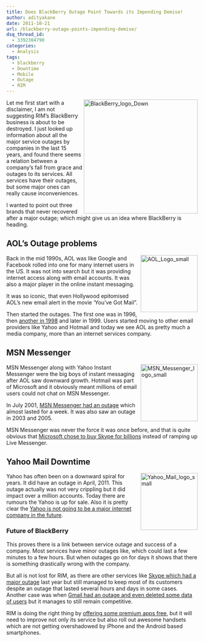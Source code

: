 ```yaml
---
title: Does BlackBerry Outage Point Towards its Impending Demise!
author: adityakane
date: 2011-10-21
url: /blackberry-outage-points-impending-demise/
dsq_thread_id:
  - 3392304790
categories:
  - Analysis
tags:
  - blackberry
  - Downtime
  - Mobile
  - Outage
  - RIM
---
```

[<img style="background-image: none; padding-left: 0px; padding-right: 0px; display: inline; float: right; padding-top: 0px; border: 0px;" title="BlackBerry_logo_Down" src="http://cdn.devilsworkshop.org/files/2011/10/BlackBerry_logo_Down_thumb.png" alt="BlackBerry_logo_Down" width="300" height="300" align="right" border="0" />][1]Let me first start with a disclaimer, I am not suggesting RIM’s BlackBerry business is about to be destroyed. I just looked up information about all the major service outages by companies in the last 15 years, and found there seems a relation between a company&#8217;s fall from grace and outages to its services. All services have their outages, but some major ones can really cause inconveniences.

I wanted to point out three brands that never recovered after a major outage; which might give us an idea where BlackBerry is heading.

## AOL’s Outage problems

[<img style="background-image: none; padding-left: 0px; padding-right: 0px; display: inline; float: right; padding-top: 0px; border: 0px;" title="AOL_Logo_small" src="http://cdn.devilsworkshop.org/files/2011/10/AOL_Logo_small_thumb.png" alt="AOL_Logo_small" width="150" height="150" align="right" border="0" />][2]Back in the mid 1990s, AOL was like Google and Facebook rolled into one for many internet users in the US. It was not into search but it was providing internet access along with email accounts. It was also a major player in the online instant messaging.

It was so iconic, that even Hollywood epitomised AOL’s new email alert in the movie ‘You’ve Got Mail”.

Then started the outages. The first one was in 1996, then <a href="http://news.cnet.com/AOL-outage-brief-but-dangerous/2100-1023_3-208445.html" onclick="_gaq.push(['_trackEvent', 'outbound-article', 'http://news.cnet.com/AOL-outage-brief-but-dangerous/2100-1023_3-208445.html', 'another in 1998']);" >another in 1998</a> and later in 1999. Users started moving to other email providers like Yahoo and Hotmail and today we see AOL as pretty much a media company, more than an internet services company.

## MSN Messenger

[<img style="background-image: none; padding-left: 0px; padding-right: 0px; display: inline; float: right; padding-top: 0px; border: 0px;" title="MSN_Messenger_logo_small" src="http://cdn.devilsworkshop.org/files/2011/10/MSN_Messenger_logo_small_thumb.png" alt="MSN_Messenger_logo_small" width="150" height="150" align="right" border="0" />][3]MSN Messenger along with Yahoo Instant Messenger were the big boys of instant messaging after AOL saw downward growth. Hotmail was part of Microsoft and it obviously meant millions of email users could not chat on MSN Messenger.

In July 2001, <a href="http://news.cnet.com/MSN-Messenger-partial-outage-Day-7/2100-1023_3-269529.html" onclick="_gaq.push(['_trackEvent', 'outbound-article', 'http://news.cnet.com/MSN-Messenger-partial-outage-Day-7/2100-1023_3-269529.html', 'MSN Messenger had an outage']);" >MSN Messenger had an outage</a> which almost lasted for a week. It was also saw an outage in 2003 and 2005.

MSN Messenger was never the force it was once before, and that is quite obvious that [Microsoft chose to buy Skype for billions][4] instead of ramping up Live Messenger.

## Yahoo Mail Downtime

[<img style="background-image: none; padding-left: 0px; padding-right: 0px; display: inline; float: right; padding-top: 0px; border: 0px;" title="Yahoo_Mail_logo_small" src="http://cdn.devilsworkshop.org/files/2011/10/Yahoo_Mail_logo_small_thumb.png" alt="Yahoo_Mail_logo_small" width="150" height="150" align="right" border="0" />][5]Yahoo has often been on a downward spiral for years. It did have an outage in April, 2011. This outage actually was not very crippling but it did impact over a million accounts. Today there are rumours the Yahoo is up for sale. Also it is pretty clear the [Yahoo is not going to be a major internet company in the future][6].

### Future of BlackBerry

This proves there is a link between service outage and success of a company. Most services have minor outages like, which could last a few minutes to a few hours. But when outages go on for days it shows that there is something drastically wrong with the company.

But all is not lost for RIM, as there are other services like [Skype which had a major outage][7] last year but still managed to keep most of its customers despite an outage that lasted several hours and days in some cases. Another case was when [Gmail had an outage and even deleted some data of users][8] but it manages to still remain competitive.

RIM is doing the right thing by [offering some premium apps free][9], but it will need to improve not only its service but also roll out awesome handsets which are not getting overshadowed by iPhone and the Android based smartphones.

 [1]: http://cdn.devilsworkshop.org/files/2011/10/BlackBerry_logo_Down.png
 [2]: http://cdn.devilsworkshop.org/files/2011/10/AOL_Logo_small.png
 [3]: http://cdn.devilsworkshop.org/files/2011/10/MSN_Messenger_logo_small.png
 [4]: http://devilsworkshop.org/microsoft-buy-skype-85-billion/
 [5]: http://cdn.devilsworkshop.org/files/2011/10/Yahoo_Mail_logo_small.png
 [6]: http://devilsworkshop.org/fall-yahoos-empire-100-billion-22-billion/
 [7]: http://devilsworkshop.org/skype-service/
 [8]: http://devilsworkshop.org/update-gmail-resets-users-panic/
 [9]: http://devilsworkshop.org/free-premium-blackberry-apps-india-availability/
